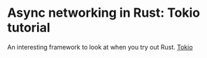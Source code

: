# Async networking in Rust: Tokio tutorial

An interesting framework to look at when you try out Rust. [Tokio](https://tokio.rs/tokio/tutorial)